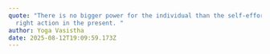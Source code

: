 ```yaml
---
quote: "There is no bigger power for the individual than the self-effort of
  right action in the present. "
author: Yoga Vasistha
date: 2025-08-12T19:09:59.173Z
---
```

